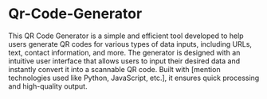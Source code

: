 # Qr-Code-Generator
This QR Code Generator is a simple and efficient tool developed to help users generate QR codes for various types of data inputs, including URLs, text, contact information, and more. The generator is designed with an intuitive user interface that allows users to input their desired data and instantly convert it into a scannable QR code. Built with [mention technologies used like Python, JavaScript, etc.], it ensures quick processing and high-quality output.
